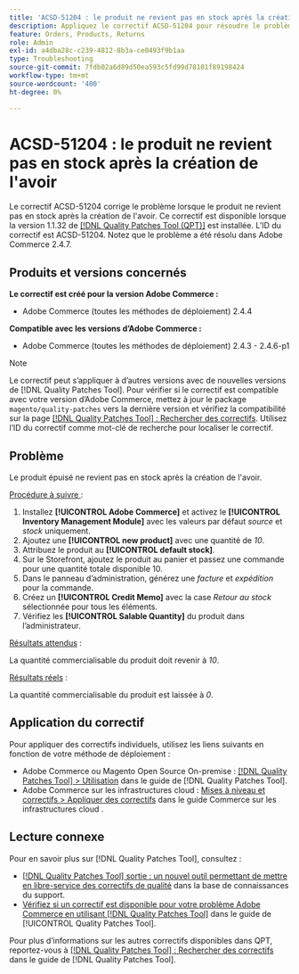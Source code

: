 ```yaml
---
title: 'ACSD-51204 : le produit ne revient pas en stock après la création de l''avoir'
description: Appliquez le correctif ACSD-51204 pour résoudre le problème d'Adobe Commerce en raison duquel le produit n'est pas retourné en stock après la création de l'avoir.
feature: Orders, Products, Returns
role: Admin
exl-id: a4dba28c-c239-4812-8b3a-ce0493f9b1aa
type: Troubleshooting
source-git-commit: 7fdb02a6d89d50ea593c5fd99d78101f89198424
workflow-type: tm+mt
source-wordcount: '400'
ht-degree: 0%

---
```


# ACSD-51204 : le produit ne revient pas en stock après la création de l&#39;avoir

Le correctif ACSD-51204 corrige le problème lorsque le produit ne revient pas en stock après la création de l&#39;avoir. Ce correctif est disponible lorsque la version 1.1.32 de [[!DNL Quality Patches Tool (QPT)]](https://experienceleague.adobe.com/fr/docs/commerce-operations/tools/quality-patches-tool/quality-patches-tool-to-self-serve-quality-patches) est installée. L’ID du correctif est ACSD-51204. Notez que le problème a été résolu dans Adobe Commerce 2.4.7.

## Produits et versions concernés

**Le correctif est créé pour la version Adobe Commerce :**

* Adobe Commerce (toutes les méthodes de déploiement) 2.4.4

**Compatible avec les versions d’Adobe Commerce :**

* Adobe Commerce (toutes les méthodes de déploiement) 2.4.3 - 2.4.6-p1

>[!NOTE]
>
>Le correctif peut s’appliquer à d’autres versions avec de nouvelles versions de [!DNL Quality Patches Tool]. Pour vérifier si le correctif est compatible avec votre version d’Adobe Commerce, mettez à jour le package `magento/quality-patches` vers la dernière version et vérifiez la compatibilité sur la page [[!DNL Quality Patches Tool] : Rechercher des correctifs](<https://experienceleague.adobe.com/tools/commerce-quality-patches/index.html?lang=fr>). Utilisez l’ID du correctif comme mot-clé de recherche pour localiser le correctif.

## Problème

Le produit épuisé ne revient pas en stock après la création de l&#39;avoir.

<u>Procédure à suivre </u> :

1. Installez **[!UICONTROL Adobe Commerce]** et activez le **[!UICONTROL Inventory Management Module]** avec les valeurs par défaut *source* et *stock* uniquement.
1. Ajoutez une **[!UICONTROL new product]** avec une quantité de *10*.
1. Attribuez le produit au **[!UICONTROL default stock]**.
1. Sur le Storefront, ajoutez le produit au panier et passez une commande pour une quantité totale disponible 10.
1. Dans le panneau d’administration, générez une *facture* et *expédition* pour la commande.
1. Créez un **[!UICONTROL Credit Memo]** avec la case *Retour au stock* sélectionnée pour tous les éléments.
1. Vérifiez les **[!UICONTROL Salable Quantity]** du produit dans l’administrateur.

<u>Résultats attendus</u> :

La quantité commercialisable du produit doit revenir à *10*.

<u>Résultats réels</u> :

La quantité commercialisable du produit est laissée à *0*.

## Application du correctif

Pour appliquer des correctifs individuels, utilisez les liens suivants en fonction de votre méthode de déploiement :

* Adobe Commerce ou Magento Open Source On-premise : [[!DNL Quality Patches Tool] > Utilisation](/help/tools/quality-patches-tool/usage.md) dans le guide de [!DNL Quality Patches Tool].
* Adobe Commerce sur les infrastructures cloud : [Mises à niveau et correctifs > Appliquer des correctifs](https://experienceleague.adobe.com/docs/commerce-cloud-service/user-guide/develop/upgrade/apply-patches.html?lang=fr) dans le guide Commerce sur les infrastructures cloud .

## Lecture connexe

Pour en savoir plus sur [!DNL Quality Patches Tool], consultez :

* [[!DNL Quality Patches Tool] sortie : un nouvel outil permettant de mettre en libre-service des correctifs de qualité](https://experienceleague.adobe.com/fr/docs/commerce-operations/tools/quality-patches-tool/quality-patches-tool-to-self-serve-quality-patches) dans la base de connaissances du support.
* [Vérifiez si un correctif est disponible pour votre problème Adobe Commerce en utilisant [!DNL Quality Patches Tool]](/help/tools/quality-patches-tool/patches-available-in-qpt/check-patch-for-magento-issue-with-magento-quality-patches.md) dans le guide de [!UICONTROL Quality Patches Tool].


Pour plus d’informations sur les autres correctifs disponibles dans QPT, reportez-vous à [[!DNL Quality Patches Tool] : Rechercher des correctifs](<https://experienceleague.adobe.com/tools/commerce-quality-patches/index.html?lang=fr>) dans le guide de [!DNL Quality Patches Tool].
